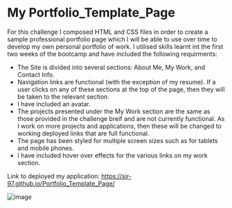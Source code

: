 # My Portfolio_Template_Page

For this challenge I composed HTML and CSS files in order to create a sample professional portfolio page which I will be able to use over time to develop my own personal portfolio of work. I utilised skills learnt int the first two weeks of the bootcamp and have included the following requirments:

- The Site is divided into several sections: About Me, My Work, and Contact Info.
- Navigation links are functional (with the exception of my resume). If a user clicks on any of these sections at the top of the page, then they will be taken to the relevant section.
- I have included an avatar.
- The projects presented under the My Work section are the same as those provided in the challenge breif and are not currently functional. As I work on more projects and applications, then these will be changed to working deployed links that are full functional.   
- The page has been styled for multiple screen sizes such as for tablets and mobile phones.
- I  have included hover over effects for the various links on my work section.


Link to deployed my application: https://sir-97.github.io/Portfolio_Template_Page/ 





![image](https://user-images.githubusercontent.com/119041506/210221357-81c93a42-5e93-4024-98bc-2f710cb565c4.png)

